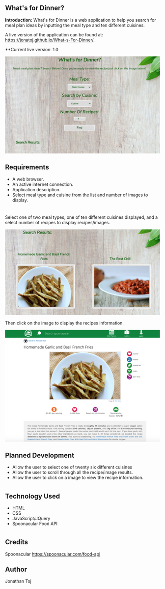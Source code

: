 ## What's for Dinner?

**Introduction:**
 What's for Dinner is a web application to help you search for meal plan ideas by inputting the meal type and ten different cuisines.

A live version of the application can be found at: https://jonatoj.github.io/What-s-For-Dinner/.

**Current live version: 1.0

![Screenshot](main.png)


## Requirements
* A web browser.
* An active internet connection.
* Application description.
* Select meal type and cuisine from the list and number of images to display.

#

Select one of two meal types, one of ten different cuisines displayed, and a select number of recipes to display
recipes/images.


![Screenshot](results.png)


Then click on the image to display the recipes information.


![Screenshot](recipe.png)


## Planned Development

* Allow the user to select one of twenty six different cuisines
* Allow the user to scroll through all the recipe/image results.
* Allow the user to click on a image to view the recipe information.

#

## Technology Used

* HTML
* CSS
* JavaScript/JQuery
* Spoonacular Food API

#
## Credits

Spoonacular
https://spoonacular.com/food-api

## Author
Jonathan Toj
